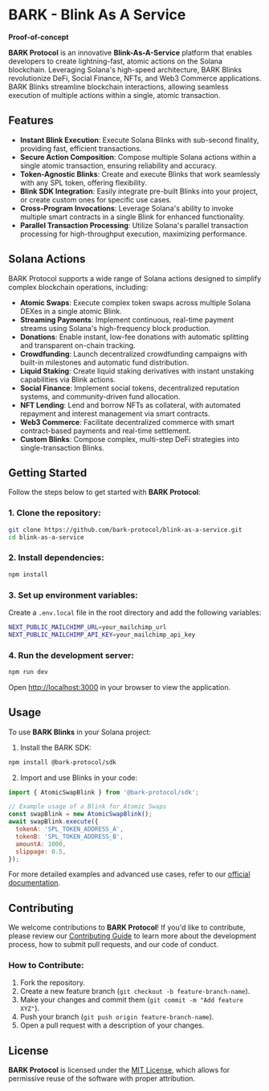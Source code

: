 # BARK - Blink As A Service
**Proof-of-concept**

**BARK Protocol** is an innovative **Blink-As-A-Service** platform that enables developers to create lightning-fast, atomic actions on the Solana blockchain. Leveraging Solana's high-speed architecture, BARK Blinks revolutionize DeFi, Social Finance, NFTs, and Web3 Commerce applications. BARK Blinks streamline blockchain interactions, allowing seamless execution of multiple actions within a single, atomic transaction.

## Features

- **Instant Blink Execution**: Execute Solana Blinks with sub-second finality, providing fast, efficient transactions.
- **Secure Action Composition**: Compose multiple Solana actions within a single atomic transaction, ensuring reliability and accuracy.
- **Token-Agnostic Blinks**: Create and execute Blinks that work seamlessly with any SPL token, offering flexibility.
- **Blink SDK Integration**: Easily integrate pre-built Blinks into your project, or create custom ones for specific use cases.
- **Cross-Program Invocations**: Leverage Solana's ability to invoke multiple smart contracts in a single Blink for enhanced functionality.
- **Parallel Transaction Processing**: Utilize Solana's parallel transaction processing for high-throughput execution, maximizing performance.

## Solana Actions

BARK Protocol supports a wide range of Solana actions designed to simplify complex blockchain operations, including:

- **Atomic Swaps**: Execute complex token swaps across multiple Solana DEXes in a single atomic Blink.
- **Streaming Payments**: Implement continuous, real-time payment streams using Solana's high-frequency block production.
- **Donations**: Enable instant, low-fee donations with automatic splitting and transparent on-chain tracking.
- **Crowdfunding**: Launch decentralized crowdfunding campaigns with built-in milestones and automatic fund distribution.
- **Liquid Staking**: Create liquid staking derivatives with instant unstaking capabilities via Blink actions.
- **Social Finance**: Implement social tokens, decentralized reputation systems, and community-driven fund allocation.
- **NFT Lending**: Lend and borrow NFTs as collateral, with automated repayment and interest management via smart contracts.
- **Web3 Commerce**: Facilitate decentralized commerce with smart contract-based payments and real-time settlement.
- **Custom Blinks**: Compose complex, multi-step DeFi strategies into single-transaction Blinks.

## Getting Started

Follow the steps below to get started with **BARK Protocol**:

### 1. Clone the repository:

```bash
git clone https://github.com/bark-protocol/blink-as-a-service.git
cd blink-as-a-service
```

### 2. Install dependencies:

```bash
npm install
```

### 3. Set up environment variables:

Create a `.env.local` file in the root directory and add the following variables:

```bash
NEXT_PUBLIC_MAILCHIMP_URL=your_mailchimp_url
NEXT_PUBLIC_MAILCHIMP_API_KEY=your_mailchimp_api_key
```

### 4. Run the development server:

```bash
npm run dev
```

Open [http://localhost:3000](http://localhost:3000) in your browser to view the application.

## Usage

To use **BARK Blinks** in your Solana project:

1. Install the BARK SDK:

```bash
npm install @bark-protocol/sdk
```

2. Import and use Blinks in your code:

```javascript
import { AtomicSwapBlink } from '@bark-protocol/sdk';

// Example usage of a Blink for Atomic Swaps
const swapBlink = new AtomicSwapBlink();
await swapBlink.execute({
  tokenA: 'SPL_TOKEN_ADDRESS_A',
  tokenB: 'SPL_TOKEN_ADDRESS_B',
  amountA: 1000,
  slippage: 0.5,
});
```

For more detailed examples and advanced use cases, refer to our [official documentation](https://docs.barkprotocol.com).

## Contributing

We welcome contributions to **BARK Protocol**! If you'd like to contribute, please review our [Contributing Guide](CONTRIBUTING.md) to learn more about the development process, how to submit pull requests, and our code of conduct.

### How to Contribute:

1. Fork the repository.
2. Create a new feature branch (`git checkout -b feature-branch-name`).
3. Make your changes and commit them (`git commit -m "Add feature XYZ"`).
4. Push your branch (`git push origin feature-branch-name`).
5. Open a pull request with a description of your changes.

## License

**BARK Protocol** is licensed under the [MIT License](LICENSE), which allows for permissive reuse of the software with proper attribution.
